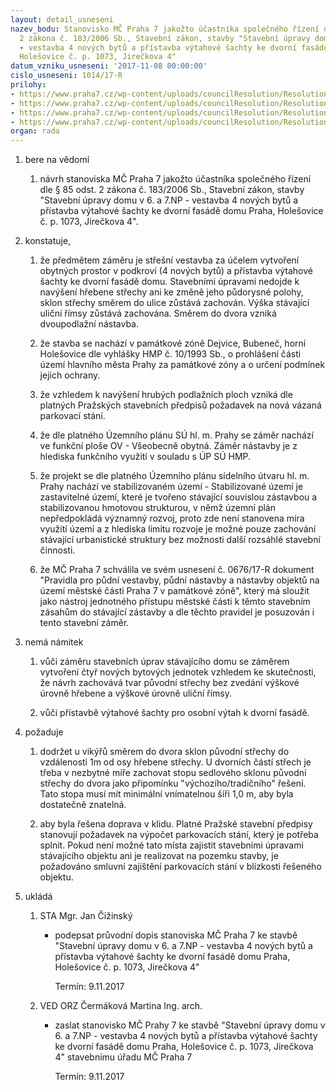 ```yaml
---
layout: detail_usneseni
nazev_bodu: Stanovisko MČ Praha 7 jakožto účastníka společného řízení dle § 85 odst.
  2 zákona č. 183/2006 Sb., Stavební zákon, stavby "Stavební úpravy domu v 6. a 7.NP
  - vestavba 4 nových bytů a přístavba výtahové šachty ke dvorní fasádě domu Praha,
  Holešovice č. p. 1073, Jirečkova 4"
datum_vzniku_usneseni: '2017-11-08 00:00:00'
cislo_usneseni: 1014/17-R
prilohy:
- https://www.praha7.cz/wp-content/uploads/councilResolution/Resolutions/29074/export/c1duvodova_zprava_Jireckova4~266464.doc
- https://www.praha7.cz/wp-content/uploads/councilResolution/Resolutions/29074/export/c2navrhpruvodnihodopisu_Jireckova4~266463.doc
- https://www.praha7.cz/wp-content/uploads/councilResolution/Resolutions/29074/export/c3oznameniJireckova4~266462.pdf
- https://www.praha7.cz/wp-content/uploads/councilResolution/Resolutions/29074/export/export~294905.pdf
organ: rada
---
```

<ol id="urzList" class="urzList_view"><li class="urzClass1" id=""><span name="1">bere na vědomí</span><ol class="urzOlClass decimal "><li class="urzClass2" id="" style="text-align: left;"><span><p>návrh stanoviska MČ Praha 7 jakožto účastníka společného řízení dle § 85 odst. 2 zákona č. 183/2006 Sb., Stavební zákon, stavby "Stavební úpravy domu v 6. a 7.NP - vestavba 4 nových bytů a přístavba výtahové šachty ke dvorní fasádě domu Praha, Holešovice č. p. 1073, Jirečkova 4".</p></span></li></ol></li><li class="urzClass1" id=""><span name="50">konstatuje,</span><ol class="urzOlClass decimal "><li class="urzClass2" id="" style="text-align: left;"><span><p>že předmětem záměru je střešní vestavba za účelem vytvoření obytných prostor v podkroví (4 nových bytů) a přístavba výtahové šachty ke dvorní fasádě domu. Stavebními úpravami nedojde k navýšení hřebene střechy ani ke změně jeho půdorysné polohy, sklon střechy směrem do ulice zůstává zachován. Výška stávající uliční římsy zůstává zachována. Směrem do dvora vzniká dvoupodlažní nástavba.</p></span></li><li class="urzClass2" id="" style="text-align: left;"><span><p>že stavba se nachází v památkové zóně Dejvice, Bubeneč, horní Holešovice dle vyhlášky HMP č. 10/1993 Sb., o prohlášení části území hlavního města Prahy za památkové zóny a o určení podmínek jejich ochrany.</p></span></li><li class="urzClass2" id="" style="text-align: left;"><span><p>že vzhledem k navýšení hrubých podlažních ploch vzniká dle platných Pražských stavebních předpisů požadavek na nová vázaná parkovací stání.</p></span></li><li class="urzClass2" id="" style="text-align: left;"><span><p>že dle platného Územního plánu SÚ hl. m. Prahy se záměr nachází ve funkční ploše OV - Všeobecně obytná. Záměr nástavby je z hlediska funkčního využití v souladu s ÚP SÚ HMP.</p></span></li><li class="urzClass2" id="" style="text-align: left;"><span><p>že projekt se dle platného Územního plánu sídelního útvaru hl. m. Prahy nachází ve stabilizovaném území - Stabilizované území je zastavitelné území, které je tvořeno stávající souvislou zástavbou a stabilizovanou hmotovou strukturou, v němž územní plán nepředpokládá významný rozvoj, proto zde není stanovena míra využití území a z hlediska limitu rozvoje je možné pouze zachování stávající urbanistické struktury bez možnosti další rozsáhlé stavební činnosti.</p></span></li><li class="urzClass2" id="" style="text-align: left;"><span><p>že MČ Praha 7 schválila ve svém usnesení č. 0676/17-R dokument "Pravidla pro půdní vestavby, půdní nástavby a nástavby objektů na území městské části Praha 7 v památkové zóně", který má sloužit jako nástroj jednotného přístupu městské části k těmto stavebním zásahům do stávající zástavby a dle těchto pravidel je posuzován i tento stavební záměr.</p></span></li></ol></li><li class="urzClass1" id=""><span name="52">nemá námitek</span><ol class="urzOlClass decimal "><li class="urzClass2" id="" style="text-align: left;"><span><p>vůči záměru stavebních úprav stávajícího domu se záměrem vytvoření čtyř nových bytových jednotek vzhledem ke skutečnosti, že návrh zachovává tvar původní střechy bez zvedání výškové úrovně hřebene a výškové úrovně uliční římsy.</p></span></li><li class="urzClass2" id="" style="text-align: left;"><span><p>vůči přístavbě výtahové šachty pro osobní výtah k dvorní fasádě.</p></span></li></ol></li><li class="urzClass1" id=""><span name="62">požaduje</span><ol class="urzOlClass decimal "><li class="urzClass2" id="" style="text-align: left;"><span><p>dodržet u vikýřů směrem do dvora sklon původní střechy do vzdálenosti 1m od osy hřebene střechy. U dvorních částí střech je třeba v nezbytné míře zachovat stopu sedlového sklonu původní střechy do dvora jako připomínku "výchozího/tradičního" řešení. Tato stopa musí mít minimální vnímatelnou šíři 1,0 m, aby byla dostatečně znatelná.</p></span></li><li class="urzClass2" id="" style="text-align: left;"><span><p>aby byla řešena doprava v klidu. Platné Pražské stavební předpisy stanovují požadavek na výpočet parkovacích stání, který je potřeba splnit. Pokud není možné tato místa zajistit stavebními úpravami stávajícího objektu ani je realizovat na pozemku stavby, je požadováno smluvní zajištění parkovacích stání v blízkosti řešeného objektu.</p></span></li></ol></li><li class="urzClass1" id="urzUkoly"><span name="1">ukládá</span><ol class="urzOlClass"><li class="urzClass2"><span><p>STA Mgr. Jan Čižinský</p></span><ul class="urzUlClass"><li class="urzClass3"><span><p>podepsat průvodní dopis stanoviska MČ Praha 7 ke stavbě "Stavební úpravy domu v 6. a 7.NP - vestavba 4 nových bytů a přístavba výtahové šachty ke dvorní fasádě domu Praha, Holešovice č. p. 1073, Jirečkova 4"</p></span><span class="urzUkolTermin">  Termín:&nbsp;9.11.2017</span></li></ul></li><li class="urzClass2"><span><p>VED ORZ Čermáková Martina Ing. arch.</p></span><ul class="urzUlClass"><li class="urzClass3"><span><p>zaslat stanovisko MČ Prahy 7 ke stavbě "Stavební úpravy domu v 6. a 7.NP - vestavba 4 nových bytů a přístavba výtahové šachty ke dvorní fasádě domu Praha, Holešovice č. p. 1073, Jirečkova 4" stavebnímu úřadu MČ Praha 7</p></span><span class="urzUkolTermin">  Termín:&nbsp;9.11.2017</span></li></ul></li></ol></li></ol>